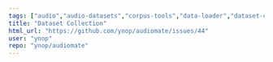 ```yaml
---
tags: ["audio","audio-datasets","corpus-tools","data-loader","dataset-creation","dataset-filtering","dataset-manager","help-wanted","music","noise","speech","speech-recognition"]
title: "Dataset Collection"
html_url: "https://github.com/ynop/audiomate/issues/44"
user: "ynop"
repo: "ynop/audiomate"
---
```


